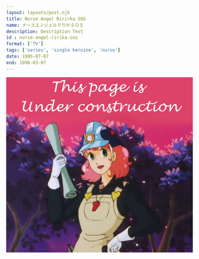 ```yaml
---
layout: layouts/post.njk
title: Nurse Angel Ririrka SOS
name: ナースエンジェルりりかＳＯＳ
description: Description Text
id : nurse-angel-ririka-sos
format: ['TV']
tags: ['series', 'single heroine', 'nurse']
date: 1995-07-07
end: 1996-03-07
---
```


<img class="construction" src="/media/assets/construction.jpg">